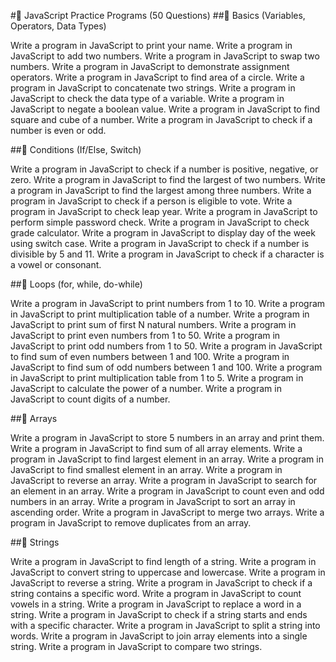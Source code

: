 #📝 JavaScript Practice Programs (50 Questions)
##📌 Basics (Variables, Operators, Data Types)

Write a program in JavaScript to print your name.
Write a program in JavaScript to add two numbers.
Write a program in JavaScript to swap two numbers.
Write a program in JavaScript to demonstrate assignment operators.
Write a program in JavaScript to find area of a circle.
Write a program in JavaScript to concatenate two strings.
Write a program in JavaScript to check the data type of a variable.
Write a program in JavaScript to negate a boolean value.
Write a program in JavaScript to find square and cube of a number.
Write a program in JavaScript to check if a number is even or odd.

##📌 Conditions (If/Else, Switch)

Write a program in JavaScript to check if a number is positive, negative, or zero.
Write a program in JavaScript to find the largest of two numbers.
Write a program in JavaScript to find the largest among three numbers.
Write a program in JavaScript to check if a person is eligible to vote.
Write a program in JavaScript to check leap year.
Write a program in JavaScript to perform simple password check.
Write a program in JavaScript to check grade calculator.
Write a program in JavaScript to display day of the week using switch case.
Write a program in JavaScript to check if a number is divisible by 5 and 11.
Write a program in JavaScript to check if a character is a vowel or consonant.

##📌 Loops (for, while, do-while)

Write a program in JavaScript to print numbers from 1 to 10.
Write a program in JavaScript to print multiplication table of a number.
Write a program in JavaScript to print sum of first N natural numbers.
Write a program in JavaScript to print even numbers from 1 to 50.
Write a program in JavaScript to print odd numbers from 1 to 50.
Write a program in JavaScript to find sum of even numbers between 1 and 100.
Write a program in JavaScript to find sum of odd numbers between 1 and 100.
Write a program in JavaScript to print multiplication table from 1 to 5.
Write a program in JavaScript to calculate the power of a number.
Write a program in JavaScript to count digits of a number.

##📌 Arrays

Write a program in JavaScript to store 5 numbers in an array and print them.
Write a program in JavaScript to find sum of all array elements.
Write a program in JavaScript to find largest element in an array.
Write a program in JavaScript to find smallest element in an array.
Write a program in JavaScript to reverse an array.
Write a program in JavaScript to search for an element in an array.
Write a program in JavaScript to count even and odd numbers in an array.
Write a program in JavaScript to sort an array in ascending order.
Write a program in JavaScript to merge two arrays.
Write a program in JavaScript to remove duplicates from an array.

##📌 Strings

Write a program in JavaScript to find length of a string.
Write a program in JavaScript to convert string to uppercase and lowercase.
Write a program in JavaScript to reverse a string.
Write a program in JavaScript to check if a string contains a specific word.
Write a program in JavaScript to count vowels in a string.
Write a program in JavaScript to replace a word in a string.
Write a program in JavaScript to check if a string starts and ends with a specific character.
Write a program in JavaScript to split a string into words.
Write a program in JavaScript to join array elements into a single string.
Write a program in JavaScript to compare two strings.
